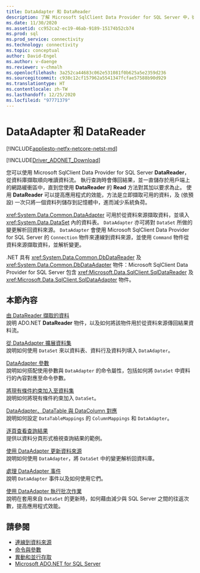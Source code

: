 ```yaml
---
title: DataAdapter 和 DataReader
description: 了解 Microsoft SqlClient Data Provider for SQL Server 中，從資料庫擷取資料的 DataReader，以及從資料來源擷取資料，並填入 DataSet 的 DataAdapter。
ms.date: 11/30/2020
ms.assetid: cc952ca2-ec19-46ab-9189-15174b52cb74
ms.prod: sql
ms.prod_service: connectivity
ms.technology: connectivity
ms.topic: conceptual
author: David-Engel
ms.author: v-daenge
ms.reviewer: v-chmalh
ms.openlocfilehash: 3a252ca44683c062e531081f0b625a5e2359d236
ms.sourcegitcommit: c938c12cf157962a5541347fcfae57588b90d929
ms.translationtype: HT
ms.contentlocale: zh-TW
ms.lasthandoff: 12/25/2020
ms.locfileid: "97771379"
---
```

# <a name="dataadapters-and-datareaders"></a>DataAdapter 和 DataReader

[!INCLUDE[appliesto-netfx-netcore-netst-md](../../includes/appliesto-netfx-netcore-netst-md.md)]

[!INCLUDE[Driver_ADONET_Download](../../includes/driver_adonet_download.md)]

您可以使用 Microsoft SqlClient Data Provider for SQL Server **DataReader**，從資料庫擷取順向唯讀資料流。 執行查詢時會傳回結果，並一直儲存於用戶端上的網路緩衝區中，直到您使用 **DataReader** 的 **Read** 方法對其加以要求為止。 使用 **DataReader** 可以提高應用程式的效能，方法是立即擷取可用的資料，及 (依預設) 一次只將一個資料列儲存到記憶體中，進而減少系統負荷。

<xref:System.Data.Common.DataAdapter> 可用於從資料來源擷取資料，並填入 <xref:System.Data.DataSet> 內的資料表。 `DataAdapter` 亦可將對 `DataSet` 所做的變更解析回資料來源。 `DataAdapter` 會使用 Microsoft SqlClient Data Provider for SQL Server 的 `Connection` 物件來連線到資料來源，並使用 `Command` 物件從資料來源擷取資料，並解析變更。

.NET 具有 <xref:System.Data.Common.DbDataReader> 及 <xref:System.Data.Common.DbDataAdapter> 物件：Microsoft SqlClient Data Provider for SQL Server 包含 <xref:Microsoft.Data.SqlClient.SqlDataReader> 及 <xref:Microsoft.Data.SqlClient.SqlDataAdapter> 物件。

## <a name="in-this-section"></a>本節內容

[由 DataReader 擷取的資料](retrieve-data-by-datareader.md)  
說明 ADO.NET **DataReader** 物件，以及如何將該物件用於從資料來源傳回結果資料流。

[從 DataAdapter 擴展資料集](populate-dataset-from-dataadapter.md)  
說明如何使用 `DataSet` 來以資料表、資料行及資料列填入 `DataAdapter`。

[DataAdapter 參數](dataadapter-parameters.md)  
說明如何搭配使用參數與 `DataAdapter` 的命令屬性，包括如何將 `DataSet` 中資料行的內容對應至命令參數。

[將現有條件約束加入至資料集](add-existing-constraints-to-dataset.md)  
說明如何將現有條件約束加入 `DataSet`。

[DataAdapter、DataTable 與 DataColumn 對應](dataadapter-datatable-datacolumn-mappings.md)  
說明如何設定 `DataTableMappings` 的 `ColumnMappings` 和 `DataAdapter`。

[逐頁查看查詢結果](paging-through-query-result.md)  
提供以資料分頁形式檢視查詢結果的範例。

[使用 DataAdapter 更新資料來源](update-data-sources-with-dataadapters.md)  
說明如何使用 `DataAdapter`，將 `DataSet` 中的變更解析回資料庫。

[處理 DataAdapter 事件](handle-dataadapter-events.md)  
說明 `DataAdapter` 事件以及如何使用它們。

[使用 DataAdapter 執行批次作業](batch-operations-using-dataadapters.md)  
說明在套用來自 `DataSet` 的更新時，如何藉由減少與 SQL Server 之間的往返次數，提高應用程式效能。

## <a name="see-also"></a>請參閱

- [連線到資料來源](connecting-to-data-source.md)
- [命令與參數](commands-parameters.md)
- [異動和並行存取](transactions-and-concurrency.md)
- [Microsoft ADO.NET for SQL Server](microsoft-ado-net-sql-server.md)
